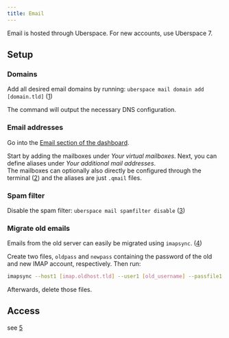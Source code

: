 ```yaml
---
title: Email
---
```


Email is hosted through Uberspace. For new accounts, use Uberspace 7.

## Setup

### Domains

Add all desired email domains by running: `uberspace mail domain add [domain.tld]` ([1](https://manual.uberspace.de/mail-domains.html))

The command will output the necessary DNS configuration.

### Email addresses

Go into the [Email section of the dashboard](https://dashboard.uberspace.de/dashboard/mail).

Start by adding the mailboxes under *Your virtual mailboxes*. Next, you can define aliases under *Your additional mail addresses*.  
The mailboxes can optionally also directly be configured through the terminal ([2](https://manual.uberspace.de/mail-mailboxes.html)) and the aliases are just `.qmail` files. 

### Spam filter

Disable the spam filter: `uberspace mail spamfilter disable` ([3](https://manual.uberspace.de/mail-filter.html))

### Migrate old emails

Emails from the old server can easily be migrated using `imapsync`. ([4](https://wiki.uberspace.de/start:umzug#migration_deiner_mails))

Create two files, `oldpass` and `newpass` containing the password of the old and new IMAP account, respectively. Then run:

```sh
imapsync --host1 [imap.oldhost.tld] --user1 [old_username] --passfile1 oldpass --ssl1 --host2 [host.uberspace.de] --user2 [new_username] --passfile2 newpass --ssl2
```

Afterwards, delete those files.

## Access

see [5](https://manual.uberspace.de/mail-access.html)
